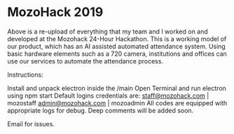 # MozoHack 2019
Above is a re-upload of everything that my team and I worked on and developed at the Mozohack 24-Hour Hackathon. This is a working model of our product, which has an AI assisted automated attendance system. Using basic hardware elements such as a 720 camera, institutions and offices can use our services to automate the attendance process.

Instructions:

Install and unpack electron inside the /main
Open Terminal and run electron using npm start
Default logins credentials are:
staff@mozohack.com | mozostaff
admin@mozohack.com | mozoadmin
All codes are equipped with appropriate logs for debug. Deep comments will be added soon.

Email for issues.
